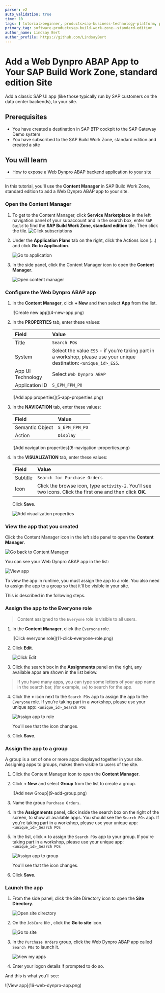 ```yaml
---
parser: v2
auto_validation: true
time: 10
tags: [ tutorial>beginner, products>sap-business-technology-platform, products>sap-build-work-zone--standard-edition]
primary_tag: software-product>sap-build-work-zone--standard-edition
author_name: Lindsay Bert
author_profile: https://github.com/LindsayBert
---
```


# Add a Web Dynpro ABAP App to Your SAP Build Work Zone, standard edition Site
<!-- description --> Add a classic SAP UI app (like those typically run by SAP customers on the data center backends), to your site.

## Prerequisites
- You have created a destination in SAP BTP cockpit to the SAP Gateway Demo system
- You have subscribed to the SAP Build Work Zone, standard edition and created a site


## You will learn
  - How to expose a Web Dynpro ABAP backend application to your site

---
In this tutorial, you'll use the **Content Manager** in SAP Build Work Zone, standard edition to add a Web Dynpro ABAP app to your site.

### Open the Content Manager


1. To get to the Content Manager, click **Service Marketplace** in the left navigation panel of your subaccount and in the search box, enter `SAP Build` to find the **SAP Build Work Zone, standard edition** tile. Then click the tile.
    ![Click subscriptions](1-find-launchpad.png)


2. Under the **Application Plans** tab on the right, click the Actions icon (...) and click **Go to Application**.

    ![Go to application](2-go-to-application.png)

3. In the side panel, click the Content Manager icon to open the **Content Manager**.

    ![Open content manager](3-open-content-manager.png)


### Configure the Web Dynpro ABAP app


1.  In the **Content Manager**, click **+ New** and then select **App** from the list.

    <!-- border -->![Create new app](4-new-app.png)

2. In the **PROPERTIES** tab, enter these values:

    |  Field     | Value
    |  :------------- | :-------------
    |  Title           | `Search POs`
    |  System          | Select the value `ES5` - if you're taking part in a workshop, please use your unique destination: `<unique_id>_ES5`.
    |  App UI Technology    | Select `Web Dynpro ABAP`
    |  Application ID           | `S_EPM_FPM_PO`

    <!-- border -->![Add app properties](5-app-properties.png)

3. In the **NAVIGATION** tab, enter these values:

    |  Field     | Value
    |  :------------- | :-------------
    |  Semantic Object           | `S_EPM_FPM_PO`
    |  Action          | `Display`

    <!-- border -->![Add navigation properties](6-navigation-properties.png)

4. In the **VISUALIZATION** tab, enter these values:

    |  Field     | Value
    |  :------------- | :-------------
    |  Subtitle           | `Search for Purchase Orders`
    |  Icon          | Click the browse icon, type `activity-2`. You'll see two icons. Click the first one and then click **OK**.

    Click **Save**.

    ![Add visualization properties](7-visualization-properties.png)



### View the app that you created


Click the Content Manager icon in the left side panel to open the **Content Manager**.

 ![Go back to Content Manager](8-go-to-content-manager.png)

You can see your Web Dynpro ABAP app in the list:

  ![View app](8a-view-app.png)

To view the app in runtime, you must assign the app to a role. You also need to assign the app to a group so that it'll be visible in your site.

This is described in the following steps.



### Assign the app to the Everyone role


>Content assigned to the `Everyone` role is visible to all users.

1. In the **Content Manager**, click the `Everyone` role.

    <!-- border -->![Click everyone role](11-click-everyone-role.png)

2. Click **Edit**.

    ![Click Edit](11a-click-edit.png)

3. Click the search box in the **Assignments** panel on the right, any available apps are shown in the list below.
>If you have many apps, you can type some letters of your app name in the search bar, (for example, `se`) to search for the app.

4. Click the **+** icon next to the `Search POs` app to assign the app to the `Everyone` role. If you're taking part in a workshop, please use your unique app: `<unique_id>_Search POs`

    ![Assign app to role](12-assign-role.png)

    You'll see that the icon changes.

5. Click **Save**.



### Assign the app to a group


A group is a set of one or more apps displayed together in your site. Assigning apps to groups, makes them visible to users of the site.

1. Click the Content Manager icon to open the **Content Manager**.

2. Click **+ New** and select **Group** from the list to create a group.

    <!-- border -->![Add new Group](9-add-group.png)

3. Name the group `Purchase Orders`.

4. In the **Assignments** panel, click inside the search box on the right of the screen, to show all available apps. You should see the  `Search POs` app.  If you're taking part in a workshop, please use your unique app: `<unique_id>_Search POs`

5. In the list, click **+** to assign the `Search POs` app to your group. If you're taking part in a workshop, please use your unique app: `<unique_id>_Search POs`

    ![Assign app to group](10-assign-to-group.png)

    You'll see that the icon changes.

6. Click **Save**.





### Launch the app


1. From the side panel, click the Site Directory icon to open the **Site Directory**.

    ![Open site directory](13-open-site-directory.png)

2. On the `JobCore` tile , click the **Go to site** icon.

    ![Go to site](14-go-to-site.png)

3. In the `Purchase Orders` group, click the Web Dynpro ABAP app called `Search POs` to launch it.

    ![View my apps](15-my-apps.png)

4.  Enter your logon details if prompted to do so.

And this is what you'll see:

  <!-- border -->![View app](16-web-dynpro-app.png)
